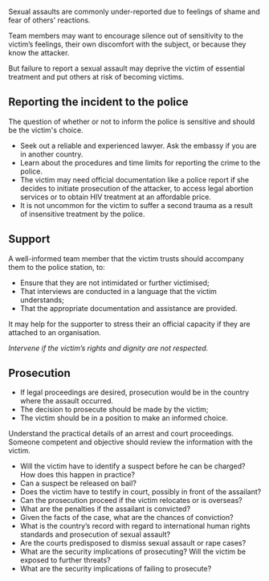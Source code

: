 [Title]: # (Legal Action)
[Order]: # (3)

Sexual assaults are commonly under-reported due to feelings of shame and fear of others' reactions. 

Team members may want to encourage silence out of sensitivity to the victim’s feelings, their own
discomfort with the subject, or because they know the attacker. 

But failure to report a sexual assault may deprive the victim of essential treatment and put others at risk of becoming victims. 

## Reporting the incident to the police

The question of whether or not to inform the police is sensitive and should be the victim's choice.

*	Seek out a reliable and experienced lawyer. Ask the embassy if you are in another country. 
*	Learn about the procedures and time limits for reporting the crime to the police. 
*	The victim may need official documentation like a police report if she decides to initiate prosecution of the attacker, to access legal abortion services or to obtain HIV treatment at an affordable price.
* 	It is not uncommon for the victim to suffer a second trauma as a result of
insensitive treatment by the police.

## Support

A well-informed team member that the victim trusts should accompany them to the police station, to:  

*	Ensure that they are not intimidated or further victimised;
*  That interviews are conducted in a language that the victim understands;
*  That the appropriate documentation and assistance are provided.

It may help for the supporter to stress their an official capacity if they are attached to an organisation. 

*Intervene if the victim’s rights and dignity are not respected.*

## Prosecution

*	If legal proceedings are desired, prosecution would be in the country where the assault occurred.
*	The decision to prosecute should be made by the victim;
*	The victim should be in a position to make an informed choice. 

Understand the practical details of an arrest and court
proceedings. Someone competent and objective should review the information with the victim. 

*	Will the victim have to identify a suspect before he can be
charged? How does this happen in practice? 
*	 Can a suspect be released on bail? 
*	Does the victim have to testify in court, possibly in front of the assailant?
* 	Can the prosecution proceed if the victim relocates or is overseas? 
*  	What are the penalties if the assailant is convicted? 
*   Given the facts of the case, what are the chances of conviction? 
*   What is the country’s record with regard to
international human rights standards and prosecution of sexual assault? 
*	Are
the courts predisposed to dismiss sexual assault or rape cases? 
*	What are the security implications of prosecuting? Will the victim be exposed to further threats? 
* 	What are the security implications of failing to prosecute?
